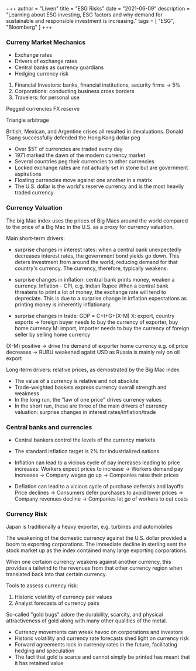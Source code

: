 +++
author = "Liwen"
title = "ESG Risks"
date = "2021-06-09"
description = "Learning about ESG investing, ESG factors and why demand for sustainable and responsible investment is increasing."
tags = [
    "ESG", "Bloomberg"
]
+++

### Curreny Market Mechanics
- Exchange rates
- Drivers of exchange rates
- Central banks as currency guardians
- Hedging currency risk

1. Financial Investors: banks, financial institutions, security firms -> 5%
2. Corporations: conducting business cross borders
3. Travelers: for personal use

Pegged currencies
FX reserve

Triangle arbitrage

British, Mexican, and Argentine crises all resulted in devaluations.
Donald Tsang successfully defended the Hong Kong dollar peg

- Over $5T of currencies are traded every day
- 1971 marked the dawn of the modern currency market
- Several countries peg their currencies to other currencies
- Locked exchange rates are not actually set in stone but are government aspirations
- Floating currencies move against one another in a matrix
- The U.S. dollar is the world's reserve currency and is the most heavily traded currency

### Currency Valuation
The big Mac index uses the prices of Big Macs around the world compared to the price of a Big Mac in the U.S. as a proxy
for currency valuation.

Main short-term drivers:
- surprise changes in interest rates: when a central bank unexpectedly decreases interest rates, the government bond yields go down.
This deters investment from around the world, reducing demand for that country's currency. The currency, therefore, typically weakens.

- surprise changes in inflation: central bank prints money, weaken a currency. Inflation - CPI, e.g. Indian Rupee
When a central bank threatens to print a lot of money, the exchange rate will tend to depreciate. This is due to a surprise change in 
inflation expectations as printing money is inherently inflationary.

- surprise changes in trade: 
GDP = C+I+G+(X-M)
X: export, country exports -> foreign buyer needs to buy the currency of exporter, buy home currency
M: import, importer needs to buy the currency of foreign seller by selling home currency

(X-M) positive -> drive the demand of exporter home currency
e.g. oil price decreases -> RUBU weakened agaist USD as Russia is mainly rely on oil export

Long-term drivers: relative prices, as demostrated by the Big Mac index

- The value of a currency is relative and not absolute
- Trade-weighted baskets express currency overall strength and weakness
- In the long run, the "law of one price" drives currency values
- In the short run, these are three of the main drivers of currency valuation: surprise changes in interest rates/inflation/trade


### Central banks and currencies
- Central bankers control the levels of the currency markets
- The standard inflation target is 2% for industrialized nations
- Inflation can lead to a vicious cycle of pay increases leading to price increases:
Workers expect prices to increase -> Workers demand pay increases -> Company wages go up -> Companies raise their prices

- Deflation can lead to a vicious cycle of purchase deferrals and layoffs:
Price declines -> Consumers defer purchases to avoid lower prices -> Company revenues decline -> Companies let go of workers to cut costs

### Currency Risk
Japan is traditionally a heavy exporter, e.g. turbines and automobiles

The weakening of the domestic currency against the U.S. dollar provided a boom to exporting corporations. The immediate
decline in sterling sent the stock market up as the index contained many large exporting corporations.

When one certaion currency weakens against another currency, this provides a tailwind to the revenues from that other currency region when 
translated back into that certain currency.

Tools to assess currency risk:
1. Historic volatility of currency pair values
2. Analyst forecasts of currency pairs

So-called "gold bugs" adore the durability, scarcity, and physical attractiveness of gold along with many other qualities of the metal.

- Currency movements can wreak havoc on corporations and investors
- Historic volatility and currency rate forecasts shed light on currency risk
- Forward agreements lock in currency rates in the future, facilitating hedging and speculation
- The fact that gold is scarce and cannot simply be printed has meant that it has retained value